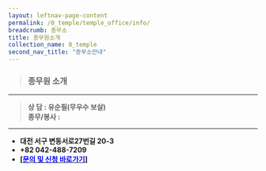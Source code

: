```yaml
---
layout: leftnav-page-content
permalink: /0_temple/temple_office/info/
breadcrumb: 종무소
title: 종무원소개
collection_name: 0_temple
second_nav_title: "종무소안내"
---
```


> ### **종무원 소개**

---

> **상    담 : 유순필(무우수 보살)** <br>
> **종무/봉사 :** 

---

* **대전 서구 변동서로27번길 20-3**<br>
* **+82 042-488-7209**
* **[[<span style="color:blue">문의 및 신청 바로가기</span>] ](/1_0_templeNews/questions/)**

